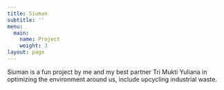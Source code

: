 ```yaml
---
title: Siuman
subtitle: ''
menu:
  main:
    name: Project
    weight: 3
layout: page
---
```

Siuman is a fun project by me and my best partner Tri Mukti Yuliana in optimizing the environment around us, include upcycling industrial waste.
